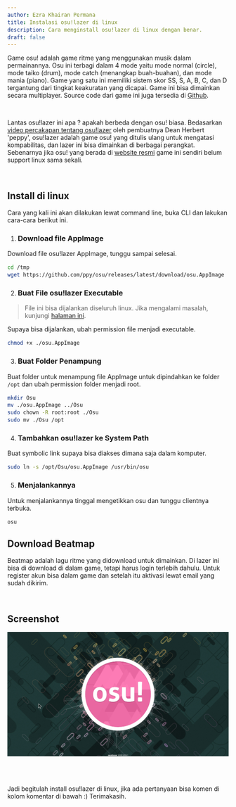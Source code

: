```yaml
---
author: Ezra Khairan Permana
title: Instalasi osu!lazer di linux
description: Cara menginstall osu!lazer di linux dengan benar.
draft: false
---
```


Game osu! adalah game ritme yang menggunakan musik dalam permainannya. Osu ini terbagi dalam 4 mode yaitu mode normal (circle), mode taiko (drum), mode catch (menangkap buah-buahan), dan mode mania (piano). Game yang satu ini memiliki sistem skor SS, S, A, B, C, dan D tergantung dari tingkat keakuratan yang dicapai. Game ini bisa dimainkan secara multiplayer. Source code dari game ini juga tersedia di [Github](https://github.com/ppy/osu).

<br />

Lantas osu!lazer ini apa ? apakah berbeda dengan osu! biasa. Bedasarkan [video percakapan tentang osu!lazer](https://www.youtube.com/watch?v=Tsjx5SkHsfE) oleh pembuatnya Dean Herbert 'peppy', osu!lazer adalah game osu! yang ditulis ulang untuk mengatasi kompabilitas, dan lazer ini bisa dimainkan di berbagai perangkat. Sebenarnya jika osu! yang berada di [website resmi](https://osu.ppy.sh) game ini sendiri belum support linux sama sekali.

<br />

## Install di linux

Cara yang kali ini akan dilakukan lewat command line, buka CLI dan lakukan cara-cara berikut ini.

1. ### Download file AppImage

Download file osu!lazer AppImage, tunggu sampai selesai.

```sh
cd /tmp
wget https://github.com/ppy/osu/releases/latest/download/osu.AppImage
```

2. ### Buat File osu!lazer Executable

> File ini bisa dijalankan diseluruh linux. Jika mengalami masalah, kunjungi [halaman ini](https://docs.appimage.org/user-guide/troubleshooting/index.html).

Supaya bisa dijalankan, ubah permission file menjadi executable.

```sh
chmod +x ./osu.AppImage
```

3. ### Buat Folder Penampung

Buat folder untuk menampung file AppImage untuk dipindahkan ke folder `/opt` dan ubah permission folder menjadi root.

```sh
mkdir Osu
mv ./osu.AppImage ../Osu
sudo chown -R root:root ./Osu
sudo mv ./Osu /opt
```

4. ### Tambahkan osu!lazer ke System Path

Buat symbolic link supaya bisa diakses dimana saja dalam komputer.

```sh
sudo ln -s /opt/Osu/osu.AppImage /usr/bin/osu
```

5. ### Menjalankannya

Untuk menjalankannya tinggal mengetikkan osu dan tunggu clientnya terbuka.

```sh
osu
```

## Download Beatmap

Beatmap adalah lagu ritme yang didownload untuk dimainkan. Di lazer ini bisa di download di dalam game, tetapi harus login terlebih dahulu. Untuk register akun bisa dalam game dan setelah itu aktivasi lewat email yang sudah dikirim.

<br />

## Screenshot

![Screenshot Game osu!lazer](./screenshot.png)

<br/><br/>

Jadi begitulah install osu!lazer di linux, jika ada pertanyaan bisa komen di kolom komentar di bawah :) Terimakasih.
